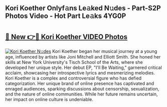 ## Kori Koether Onlyf𝚊ns Le𝚊ked N𝚞des - Part-S2P Photos Video - Hot Part Le𝚊ks 4YG0P

# <h2><a href="http://ab75700.deff.icu/?id=Kori+Koether">🔗 New 👉🔴 Kori Koether VIDEO Photos</a></h2>

[![Kori Koether N𝚞des](https://i.imgur.com/rIISA9y.gif)](http://ab75700.deff.icu/?id=Kori+Koether)
Kori Koether began her musical journey at a young age, influenced by artists like Joni Mitchell and Elliott Smith. She honed her skills at New York University's Tisch School of the Arts, where she developed her unique style. Her debut EP, "I'll Be Waiting," garnered critical acclaim, showcasing her introspective lyrics and mesmerizing melodies. Kori Koether is a complex and controversial figure who has defied categorization. Her unique brand of online presence has captivated and enraged audiences, sparking discussions about censorship, sexualization, and the nature of online communities. While her future remains uncertain, her impact on online culture is undeniable.
